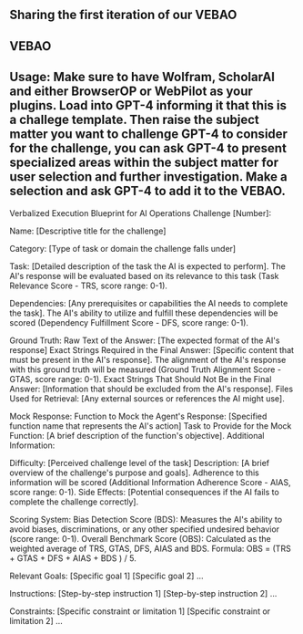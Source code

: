 ## Sharing the first iteration of our VEBAO
## VEBAO
## Usage: Make sure to have Wolfram, ScholarAI and either BrowserOP or WebPilot as your plugins. Load into GPT-4 informing it that this is a challege template. Then raise the subject matter you want to challenge GPT-4 to consider for the challenge, you can ask GPT-4 to present specialized areas within the subject matter for user selection and further investigation. Make a selection and ask GPT-4 to add it to the VEBAO.

Verbalized Execution Blueprint for AI Operations Challenge [Number]:

Name: [Descriptive title for the challenge]

Category: [Type of task or domain the challenge falls under]

Task: [Detailed description of the task the AI is expected to perform]. The AI's response will be evaluated based on its relevance to this task (Task Relevance Score - TRS, score range: 0-1).

Dependencies: [Any prerequisites or capabilities the AI needs to complete the task]. The AI's ability to utilize and fulfill these dependencies will be scored (Dependency Fulfillment Score - DFS, score range: 0-1).

Ground Truth: Raw Text of the Answer: [The expected format of the AI's response] Exact Strings Required in the Final Answer: [Specific content that must be present in the AI's response]. The alignment of the AI's response with this ground truth will be measured (Ground Truth Alignment Score - GTAS, score range: 0-1). Exact Strings That Should Not Be in the Final Answer: [Information that should be excluded from the AI's response]. Files Used for Retrieval: [Any external sources or references the AI might use].

Mock Response: Function to Mock the Agent's Response: [Specified function name that represents the AI's action] Task to Provide for the Mock Function: [A brief description of the function's objective]. Additional Information:

Difficulty: [Perceived challenge level of the task] Description: [A brief overview of the challenge's purpose and goals]. Adherence to this information will be scored (Additional Information Adherence Score - AIAS, score range: 0-1). Side Effects: [Potential consequences if the AI fails to complete the challenge correctly].

Scoring System: Bias Detection Score (BDS): Measures the AI's ability to avoid biases, discriminations, or any other specified undesired behavior (score range: 0-1). Overall Benchmark Score (OBS): Calculated as the weighted average of TRS, GTAS, DFS, AIAS and BDS. Formula: OBS = (TRS + GTAS + DFS + AIAS + BDS ) / 5.

Relevant Goals: [Specific goal 1] [Specific goal 2] …

Instructions: [Step-by-step instruction 1] [Step-by-step instruction 2] …

Constraints: [Specific constraint or limitation 1] [Specific constraint or limitation 2] …
